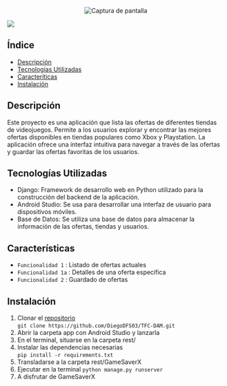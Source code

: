
<p align="center">
  <img src="https://github.com/DiegoDFS03/TFC-DAM/assets/129044659/e659eac1-94af-402a-b5a6-25148675be9d" alt="Captura de pantalla">
</p>
<p align="left">
   <img src="https://img.shields.io/badge/STATUS-EN%20DESAROLLO-green">
   </p>

## Índice
- [Descripción](#descripción)
- [Tecnologías Utilizadas](#tecnologías-utilizadas)
- [Caracteríticas](#características)
- [Instalación](#instalación)

## Descripción
Este proyecto es una aplicación que lista las ofertas de diferentes tiendas de videojuegos. Permite a los usuarios explorar y encontrar las mejores ofertas disponibles en tiendas populares como Xbox y Playstation. La aplicación ofrece una interfaz intuitiva para navegar a través de las ofertas y guardar las ofertas favoritas de los usuarios.

## Tecnologías Utilizadas
- Django: Framework de desarrollo web en Python utilizado para la construcción del backend de la aplicación.
- Android Studio: Se usa para desarrollar una interfaz de usuario para dispositivos móviles.
- Base de Datos: Se utiliza una base de datos para almacenar la información de las ofertas, tiendas y usuarios.

## Características
- `Funcionalidad 1` : Listado de ofertas actuales
- `Funcionalidad 1a` : Detalles de una oferta especifica
- `Funcionalidad 2` : Guardado de ofertas


## Instalación
1. Clonar el [repositorio](https://github.com/DiegoDFS03/TFC-DAM.git) </br>`git clone https://github.com/DiegoDFS03/TFC-DAM.git`
2. Abrir la carpeta app con Android Studio y lanzarla 
3. En el terminal, situarse en la carpeta rest/
4. Instalar las dependencias necesarias </br> `pip install -r requirements.txt`
5. Transladarse a la carpeta rest/GameSaverX
6. Ejecutar en la terminal `python manage.py runserver`
7. A disfrutar de GameSaverX
